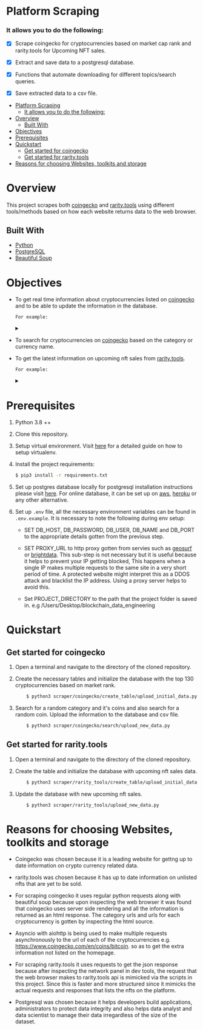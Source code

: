 # Platform Scraping


### It allows you to do the following:

- [x] Scrape coingecko for cryptocurrencies based on market cap rank and rarity.tools for Upcoming NFT sales.

- [x] Extract and save data to a postgresql database.

- [x] Functions that automate downloading for different topics/search queries.

- [x] Save extracted data to a csv file.

<!-- MarkdownTOC -->

- [Platform Scraping](#platform-scraping)
    - [It allows you to do the following:](#it-allows-you-to-do-the-following)
- [Overview](#overview)
  - [Built With](#built-with)
- [Objectives](#objectives)
- [Prerequisites](#prerequisites)
- [Quickstart](#quickstart)
  - [Get started for coingecko](#get-started-for-coingecko)
  - [Get started for rarity.tools](#get-started-for-raritytools)
- [Reasons for choosing Websites, toolkits and storage](#reasons-for-choosing-websites-toolkits-and-storage)


<!-- /MarkdownTOC -->


# Overview

This project scrapes both [coingecko](https://www.coingecko.com/) and [rarity.tools](https://rarity.tools/upcoming/) using different tools/methods based on how each website returns data to the web browser. 


## Built With

- [Python](https://www.python.org/)
- [PostgreSQL](https://www.postgresql.org/)
- [Beautiful Soup](https://beautiful-soup-4.readthedocs.io/en/latest/)



# Objectives

- To get real time information about cryptocurrencies listed on [coingecko](https://www.coingecko.com/) and to be able to update the information in the database.

    `For example:`
    <details>
    <summary></summary>

     ```json
        {
            "check_date": "2022-02-20",
            "time_of_check": "12:39:06",
            "currency_name": "Solana",
            "coin_gecko_url": "https://www.coingecko.com/en/coins/solana",
            "currency_website": "https://solana.com/",
            "currency_categories": ["Solana Ecosystem", "Smart Contract Platform"],
            "currency_price": "$89.77",
            "market_cap": "$28,798,066,069",
            "trading_volume": "$897,127,430",
            "market_cap_rank": "#8",
            "all_time_high": "$259.96",
            "all_time_low": "$0.500801",
            "one_day_low": "$86.20",
            "one_day_high": "$92.04",
            "seven_day_low": "$86.43",
            "seven_day_high": "$104.84",
        }
    ```

    </details>


- To search for cryptocurrencies on [coingecko](https://www.coingecko.com/) based on the category or currency name.

- To get the latest information on upcoming nft sales from [rarity.tools](https://rarity.tools/upcoming/).

    `For example:`

    <details>
    <summary></summary>

     ```json
        {
            "id": "animalgangproject",
            "Project": "Animal Gang Project",
            "Image Count": 4,
            "Short Description": "Animal gangs themed NFTs",
            "Max Items": "9999",
            "Price": "0.49",
            "Currency": "SOL",
            "Sale Date": "2022-03-14T17:00:00.000Z",
            "Website": "https://animalgangproject.com",
            "Discord": "https://discord.gg/m7caFHfW",
            "TwitterId": "AnimalGangGame",
            "Listed Date": "2022-02-10T00:00:00.000Z"
        }
    ```

    </details>


# Prerequisites

1. Python 3.8 ++

2. Clone this repository.

3. Setup virtual environment. Visit [here](https://docs.python.org/3/library/venv.html) for a detailed guide on how to setup virtualenv.

4. Install the project requirements:
    ```sh
    $ pip3 install -r requirements.txt
    ```

5. Set up postgres database locally for postgresql installation instructions please visit [here](https://www.postgresqltutorial.com/postgresql-getting-started/). For online database, it can be set up on [aws](https://aws.amazon.com/),  [heroku](https://dashboard.heroku.com/) or any other alternative.

6. Set up `.env` file, all the necessary environment variables can be found in `.env.example`. It is necessary to note the following during env setup:

    * SET DB_HOST, DB_PASSWORD, DB_USER, DB_NAME and DB_PORT to the appropriate details gotten from the previous step.


    * SET PROXY_URL to http proxy gotten from servies such as [geosurf](https://www.geosurf.com/) or [brightdata](https://brightdata.com/). This sub-step is not necessary but it is useful because it helps to prevent your IP getting blocked, This happens when a single IP makes multiple requests to the same site in a very short period of time. A protected website might interpret this as a DDOS attack and blacklist the IP address. Using a proxy server helps to avoid this.


    * Set PROJECT_DIRECTORY to the path that the project folder is saved in. e.g /Users/Desktop/blockchain_data_engineering


# Quickstart

## Get started for coingecko

1. Open a terminal and navigate to the directory of the cloned repository.

2. Create the necessary tables and initialize the database with the top 130 cryptocurrencies based on market rank.

    ```sh
        $ python3 scraper/coingecko/create_table/upload_initial_data.py
     ```

3. Search for a random category and it's coins and also search for a random coin. Upload the information to the database and csv file.

    ```sh
        $ python3 scraper/coingecko/search/upload_new_data.py
     ```

## Get started for rarity.tools

1. Open a terminal and navigate to the directory of the cloned repository.

2. Create the table and initialize the database with upcoming nft sales data.

    ```sh
        $ python3 scraper/rarity_tools/create_table/upload_initial_data.py
     ```

3. Update the database with new upcoming nft sales.

    ```sh
        $ python3 scraper/rarity_tools/upload_new_data.py
     ```


# Reasons for choosing Websites, toolkits and storage

- Coingecko was chosen because it is a leading website for gettng up to date information on crypto currency related data. 

- rarity.tools was chosen because it has up to date information on unlisted nfts that are yet to be sold.  

- For scraping coingecko it uses regular python requests along with beautiful soup because upon inspecting the web browser it was found that coingecko uses server side rendering and all the information is returned as an html response. The category urls and urls for each cryptocurrency is gotten by inspecting the html source. 

- Asyncio with aiohttp is being used to make multiple requests asynchronously to the url of each of the cryptocurrencies e.g. https://www.coingecko.com/en/coins/bitcoin. so as to get the extra information not listed on the homepage.

- For scraping rarity.tools it uses requests to get the json response because after inspecting the network panel in dev tools, the request that the web browser makes to rarity.tools api is mimicked via the scripts in this project. Since this is faster and more structured since it mimicks the actual requests and responses that lists the nfts on the platform. 
  
- Postgresql was chosen because it helps developers build applications, administrators to protect data integrity and also helps data analyst and data scientist to manage their data irregardless of the size of the dataset.


